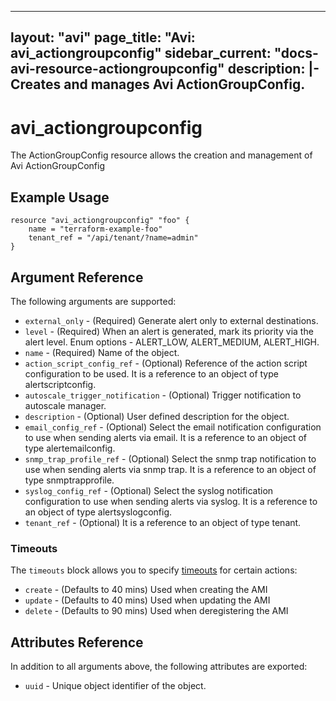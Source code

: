 <!--
    Copyright 2021 VMware, Inc.
    SPDX-License-Identifier: Mozilla Public License 2.0
-->
---
layout: "avi"
page_title: "Avi: avi_actiongroupconfig"
sidebar_current: "docs-avi-resource-actiongroupconfig"
description: |-
  Creates and manages Avi ActionGroupConfig.
---

# avi_actiongroupconfig

The ActionGroupConfig resource allows the creation and management of Avi ActionGroupConfig

## Example Usage

```hcl
resource "avi_actiongroupconfig" "foo" {
    name = "terraform-example-foo"
    tenant_ref = "/api/tenant/?name=admin"
}
```

## Argument Reference

The following arguments are supported:

* `external_only` - (Required) Generate alert only to external destinations.
* `level` - (Required) When an alert is generated, mark its priority via the alert level. Enum options - ALERT_LOW, ALERT_MEDIUM, ALERT_HIGH.
* `name` - (Required) Name of the object.
* `action_script_config_ref` - (Optional) Reference of the action script configuration to be used. It is a reference to an object of type alertscriptconfig.
* `autoscale_trigger_notification` - (Optional) Trigger notification to autoscale manager.
* `description` - (Optional) User defined description for the object.
* `email_config_ref` - (Optional) Select the email notification configuration to use when sending alerts via email. It is a reference to an object of type alertemailconfig.
* `snmp_trap_profile_ref` - (Optional) Select the snmp trap notification to use when sending alerts via snmp trap. It is a reference to an object of type snmptrapprofile.
* `syslog_config_ref` - (Optional) Select the syslog notification configuration to use when sending alerts via syslog. It is a reference to an object of type alertsyslogconfig.
* `tenant_ref` - (Optional) It is a reference to an object of type tenant.


### Timeouts

The `timeouts` block allows you to specify [timeouts](https://www.terraform.io/docs/configuration/resources.html#timeouts) for certain actions:

* `create` - (Defaults to 40 mins) Used when creating the AMI
* `update` - (Defaults to 40 mins) Used when updating the AMI
* `delete` - (Defaults to 90 mins) Used when deregistering the AMI

## Attributes Reference

In addition to all arguments above, the following attributes are exported:

* `uuid` -  Unique object identifier of the object.

